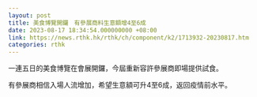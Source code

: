 ```yaml
---
layout: post
title: 美食博覽開鑼　有參展商料生意額增4至6成
date: 2023-08-17 18:34:54.000000000 +08:00
link: https://news.rthk.hk/rthk/ch/component/k2/1713932-20230817.htm
categories: rthk
---
```


一連五日的美食博覽在會展開鑼，今屆重新容許參展商即場提供試食。

有參展商相信入場人流增加，希望生意額可升4至6成，返回疫情前水平。
